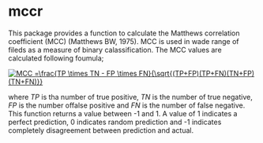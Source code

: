 # mccr
This package provides a function to calculate the Matthews correlation coefficient (MCC) (Matthews BW, 1975). MCC is used in wade range of fileds as a measure of binary calassification. The MCC values are calculated following foumula;

<a href="https://www.codecogs.com/eqnedit.php?latex=MCC&space;=\frac{TP&space;\times&space;TN&space;-&space;FP&space;\times&space;FN}{\sqrt{(TP&plus;FP)(TP&plus;FN)(TN&plus;FP)(TN&plus;FN)}}" target="_blank"><img src="https://latex.codecogs.com/gif.latex?MCC&space;=\frac{TP&space;\times&space;TN&space;-&space;FP&space;\times&space;FN}{\sqrt{(TP&plus;FP)(TP&plus;FN)(TN&plus;FP)(TN&plus;FN)}}" title="MCC =\frac{TP \times TN - FP \times FN}{\sqrt{(TP+FP)(TP+FN)(TN+FP)(TN+FN)}}" /></a>

where *TP* is tha number of true positive, *TN* is the number of true negative, *FP* is the number offalse positive and *FN* is the number of false negative. This function returns a value between -1 and 1. A value of 1 indicates a perfect prediction, 0 indicates random prediction and -1 indicates completely disagreement between prediction and actual.
